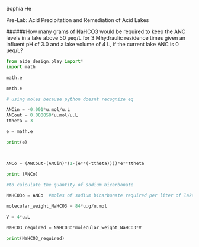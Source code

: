 Sophia He

Pre-Lab: Acid Precipitation and Remediation of Acid Lakes

######How many grams of NaHCO3 would be required to keep the ANC levels in a lake above 50 µeq/L for 3 Mhydraulic residence times given an influent pH of 3.0 and a lake volume of 4 L, if the current lake ANC is 0 µeq/L?

```Python
from aide_design.play import*
import math

math.e

math.e

# using moles because python doesnt recognize eq

ANCin = -0.001*u.mol/u.L
ANCout = 0.000050*u.mol/u.L
ttheta = 3

e = math.e

print(e)



ANCo = (ANCout-(ANCin)*(1-(e**(-ttheta))))*e**ttheta

print (ANCo)

#to calculate the quantity of sodium bicarbonate

NaHCO3o = ANCo  #moles of sodium bicarbonate required per liter of lake

molecular_weight_NaHCO3 = 84*u.g/u.mol

V = 4*u.L

NaHCO3_required = NaHCO3o*molecular_weight_NaHCO3*V

print(NaHCO3_required)

```

